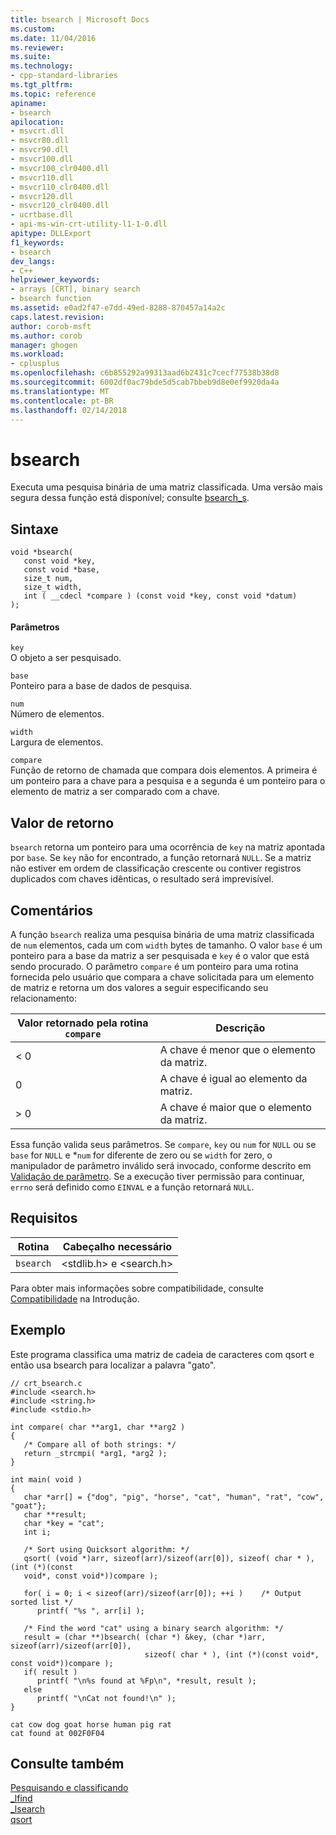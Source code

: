 ```yaml
---
title: bsearch | Microsoft Docs
ms.custom: 
ms.date: 11/04/2016
ms.reviewer: 
ms.suite: 
ms.technology:
- cpp-standard-libraries
ms.tgt_pltfrm: 
ms.topic: reference
apiname:
- bsearch
apilocation:
- msvcrt.dll
- msvcr80.dll
- msvcr90.dll
- msvcr100.dll
- msvcr100_clr0400.dll
- msvcr110.dll
- msvcr110_clr0400.dll
- msvcr120.dll
- msvcr120_clr0400.dll
- ucrtbase.dll
- api-ms-win-crt-utility-l1-1-0.dll
apitype: DLLExport
f1_keywords:
- bsearch
dev_langs:
- C++
helpviewer_keywords:
- arrays [CRT], binary search
- bsearch function
ms.assetid: e0ad2f47-e7dd-49ed-8288-870457a14a2c
caps.latest.revision: 
author: corob-msft
ms.author: corob
manager: ghogen
ms.workload:
- cplusplus
ms.openlocfilehash: c6b855292a99313aad6b2431c7cecf77538b38d8
ms.sourcegitcommit: 6002df0ac79bde5d5cab7bbeb9d8e0ef9920da4a
ms.translationtype: MT
ms.contentlocale: pt-BR
ms.lasthandoff: 02/14/2018
---
```

# <a name="bsearch"></a>bsearch
Executa uma pesquisa binária de uma matriz classificada. Uma versão mais segura dessa função está disponível; consulte [bsearch_s](../../c-runtime-library/reference/bsearch-s.md).  
  
## <a name="syntax"></a>Sintaxe  
  
```  
void *bsearch(   
   const void *key,  
   const void *base,  
   size_t num,  
   size_t width,  
   int ( __cdecl *compare ) (const void *key, const void *datum)   
);  
```  
  
#### <a name="parameters"></a>Parâmetros  
 `key`  
 O objeto a ser pesquisado.  
  
 `base`  
 Ponteiro para a base de dados de pesquisa.  
  
 `num`  
 Número de elementos.  
  
 `width`  
 Largura de elementos.  
  
 `compare`  
 Função de retorno de chamada que compara dois elementos. A primeira é um ponteiro para a chave para a pesquisa e a segunda é um ponteiro para o elemento de matriz a ser comparado com a chave.  
  
## <a name="return-value"></a>Valor de retorno  
 `bsearch` retorna um ponteiro para uma ocorrência de `key` na matriz apontada por `base`. Se `key` não for encontrado, a função retornará `NULL`. Se a matriz não estiver em ordem de classificação crescente ou contiver registros duplicados com chaves idênticas, o resultado será imprevisível.  
  
## <a name="remarks"></a>Comentários  
 A função `bsearch` realiza uma pesquisa binária de uma matriz classificada de `num` elementos, cada um com `width` bytes de tamanho. O valor `base` é um ponteiro para a base da matriz a ser pesquisada e `key` é o valor que está sendo procurado. O parâmetro `compare` é um ponteiro para uma rotina fornecida pelo usuário que compara a chave solicitada para um elemento de matriz e retorna um dos valores a seguir especificando seu relacionamento:  
  
|Valor retornado pela rotina `compare`|Descrição|  
|-----------------------------------------|-----------------|  
|\< 0|A chave é menor que o elemento da matriz.|  
|0|A chave é igual ao elemento da matriz.|  
|> 0|A chave é maior que o elemento da matriz.|  
  
 Essa função valida seus parâmetros. Se `compare`, `key` ou `num` for `NULL` ou se `base` for `NULL` e *`num` for diferente de zero ou se `width` for zero, o manipulador de parâmetro inválido será invocado, conforme descrito em [Validação de parâmetro](../../c-runtime-library/parameter-validation.md). Se a execução tiver permissão para continuar, `errno` será definido como `EINVAL` e a função retornará `NULL`.  
  
## <a name="requirements"></a>Requisitos  
  
|Rotina|Cabeçalho necessário|  
|-------------|---------------------|  
|`bsearch`|\<stdlib.h> e \<search.h>|  
  
 Para obter mais informações sobre compatibilidade, consulte [Compatibilidade](../../c-runtime-library/compatibility.md) na Introdução.  
  
## <a name="example"></a>Exemplo  
 Este programa classifica uma matriz de cadeia de caracteres com qsort e então usa bsearch para localizar a palavra "gato".  
  
```  
// crt_bsearch.c  
#include <search.h>  
#include <string.h>  
#include <stdio.h>  
  
int compare( char **arg1, char **arg2 )  
{  
   /* Compare all of both strings: */  
   return _strcmpi( *arg1, *arg2 );  
}  
  
int main( void )  
{  
   char *arr[] = {"dog", "pig", "horse", "cat", "human", "rat", "cow", "goat"};  
   char **result;  
   char *key = "cat";  
   int i;  
  
   /* Sort using Quicksort algorithm: */  
   qsort( (void *)arr, sizeof(arr)/sizeof(arr[0]), sizeof( char * ), (int (*)(const   
   void*, const void*))compare );  
  
   for( i = 0; i < sizeof(arr)/sizeof(arr[0]); ++i )    /* Output sorted list */  
      printf( "%s ", arr[i] );  
  
   /* Find the word "cat" using a binary search algorithm: */  
   result = (char **)bsearch( (char *) &key, (char *)arr, sizeof(arr)/sizeof(arr[0]),  
                              sizeof( char * ), (int (*)(const void*, const void*))compare );  
   if( result )  
      printf( "\n%s found at %Fp\n", *result, result );  
   else  
      printf( "\nCat not found!\n" );  
}  
```  
  
```Output  
cat cow dog goat horse human pig rat  
cat found at 002F0F04  
```  
  
## <a name="see-also"></a>Consulte também  
 [Pesquisando e classificando](../../c-runtime-library/searching-and-sorting.md)   
 [_lfind](../../c-runtime-library/reference/lfind.md)   
 [_lsearch](../../c-runtime-library/reference/lsearch.md)   
 [qsort](../../c-runtime-library/reference/qsort.md)